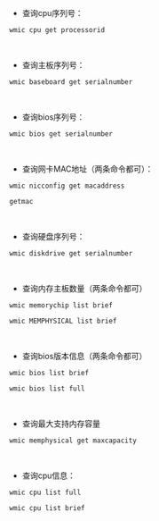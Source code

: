 - 查询cpu序列号：
```P4
wmic cpu get processorid
```
<br/>

- 查询主板序列号：
```P4
wmic baseboard get serialnumber
```
<br/>

- 查询bios序列号：
```P4
wmic bios get serialnumber
```
<br/>

- 查询网卡MAC地址（两条命令都可）：
```P4
wmic nicconfig get macaddress
```
```P4
getmac
```
<br/>


- 查询硬盘序列号：
```P4
wmic diskdrive get serialnumber
```
<br/>

- 查询内存主板数量（两条命令都可）
```P4
wmic memorychip list brief  
```
```P4
wmic MEMPHYSICAL list brief
```
<br/>

- 查询bios版本信息（两条命令都可）
```P4
wmic bios list brief
```
```P4
wmic bios list full
```
<br/>

- 查询最大支持内存容量
```P4
wmic memphysical get maxcapacity
```
<br/>

- 查询cpu信息：
```P4
wmic cpu list full
```
```P4
wmic cpu list brief
```
 